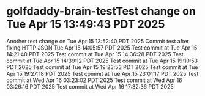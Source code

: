 # golfdaddy-brain-testTest change on Tue Apr 15 13:49:43 PDT 2025
Another test change on Tue Apr 15 13:52:40 PDT 2025
Commit test after fixing HTTP JSON Tue Apr 15 14:05:57 PDT 2025
Test commit at Tue Apr 15 14:21:40 PDT 2025
Test commit at Tue Apr 15 14:36:28 PDT 2025
Test commit at Tue Apr 15 14:39:12 PDT 2025
Test commit at Tue Apr 15 19:10:53 PDT 2025
Test commit at Tue Apr 15 19:23:53 PDT 2025
Test commit at Tue Apr 15 19:27:18 PDT 2025
Test commit at Tue Apr 15 23:01:17 PDT 2025
Test commit at Wed Apr 16 03:23:02 PDT 2025
Test commit at Wed Apr 16 03:26:16 PDT 2025
Test commit at Wed Apr 16 17:32:36 PDT 2025
